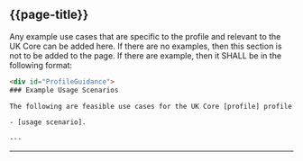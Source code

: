 ## {{page-title}}

Any example use cases that are specific to the profile and relevant to the UK Core can be added here. If there are no examples, then this section is not to be added to the page. If there are example, then it SHALL be in the following format: 

~~~html
<div id="ProfileGuidance">
### Example Usage Scenarios

The following are feasible use cases for the UK Core [profile] profile:

- [usage scenario]. 

---
~~~

---